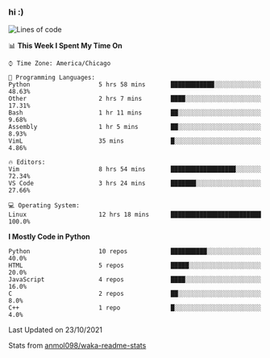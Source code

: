 ### hi :)

<!--START_SECTION:waka-->
![Lines of code](https://img.shields.io/badge/From%20Hello%20World%20I%27ve%20Written-886743%20lines%20of%20code-blue)

📊 **This Week I Spent My Time On** 

```text
⌚︎ Time Zone: America/Chicago

💬 Programming Languages: 
Python                   5 hrs 58 mins       ████████████░░░░░░░░░░░░░   48.63% 
Other                    2 hrs 7 mins        ████░░░░░░░░░░░░░░░░░░░░░   17.31% 
Bash                     1 hr 11 mins        ██░░░░░░░░░░░░░░░░░░░░░░░   9.68% 
Assembly                 1 hr 5 mins         ██░░░░░░░░░░░░░░░░░░░░░░░   8.93% 
VimL                     35 mins             █░░░░░░░░░░░░░░░░░░░░░░░░   4.86%

🔥 Editors: 
Vim                      8 hrs 54 mins       ██████████████████░░░░░░░   72.34% 
VS Code                  3 hrs 24 mins       ███████░░░░░░░░░░░░░░░░░░   27.66%

💻 Operating System: 
Linux                    12 hrs 18 mins      █████████████████████████   100.0%

```

**I Mostly Code in Python** 

```text
Python                   10 repos            ██████████░░░░░░░░░░░░░░░   40.0% 
HTML                     5 repos             █████░░░░░░░░░░░░░░░░░░░░   20.0% 
JavaScript               4 repos             ████░░░░░░░░░░░░░░░░░░░░░   16.0% 
C                        2 repos             ██░░░░░░░░░░░░░░░░░░░░░░░   8.0% 
C++                      1 repo              █░░░░░░░░░░░░░░░░░░░░░░░░   4.0%

```



 Last Updated on 23/10/2021
<!--END_SECTION:waka-->

Stats from [anmol098/waka-readme-stats](https://github.com/anmol098/waka-readme-stats)